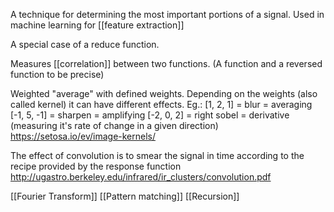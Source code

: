 A technique for determining the most important portions of a signal.
Used in machine learning for [[feature extraction]]

A special case of a reduce function.

Measures [[correlation]] between two functions. (A function and a reversed function to be precise)

Weighted "average" with defined weights.
Depending on the weights (also called kernel) it can have different effects. Eg.: 
[1, 2, 1] = blur = averaging
[-1, 5, -1] = sharpen = amplifying
[-2, 0, 2] = right sobel = derivative (measuring it's rate of change in a given direction)
https://setosa.io/ev/image-kernels/

The effect of convolution is to smear the signal in time according to the recipe provided by the response function
http://ugastro.berkeley.edu/infrared/ir_clusters/convolution.pdf

[[Fourier Transform]]
[[Pattern matching]]
[[Recursion]]